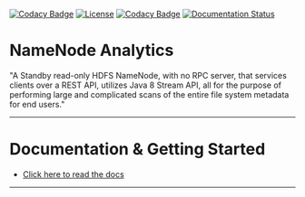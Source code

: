 [![Codacy Badge](https://api.codacy.com/project/badge/Grade/d89570a987ec4340923d2bb12b5abf87)](https://app.codacy.com/app/Dee-Pac/NNAnalytics-1?utm_source=github.com&utm_medium=referral&utm_content=Dee-Pac/NNAnalytics-1&utm_campaign=badger)
[![License](http://img.shields.io/:license-Apache%202-blue.svg)](http://www.apache.org/licenses/LICENSE-2.0.txt)
[![Codacy Badge](https://api.codacy.com/project/badge/Grade/8b74b65e31b34a1aac0557a93fabe7d2)](https://www.codacy.com/app/Dee-Pac/NNAnalytics-1?utm_source=github.com&amp;utm_medium=referral&amp;utm_content=Dee-Pac/NNAnalytics-1&amp;utm_campaign=Badge_Grade)
[![Documentation Status](https://readthedocs.org/projects/nnanalytics-1/badge/?version=latest)](https://nnanalytics-1.readthedocs.io/en/latest/)

# NameNode Analytics

"A Standby read-only HDFS NameNode, with no RPC server, that services clients over a REST API, utilizes Java 8 Stream API, all for the purpose of performing large and complicated scans of the entire file system metadata for end users."

__________________________________________________________________________________________________________________


# Documentation & Getting Started

  * [Click here to read the docs](http://nnanalytics.readthedocs.io/)

__________________________________________________________________________________________________________________
